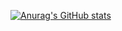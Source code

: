 [![Anurag's GitHub stats](https://github-readme-stats.vercel.app/api?username=singhwong&show_icons=true)](https://github.com/anuraghazra/github-readme-stats&theme=radical)
